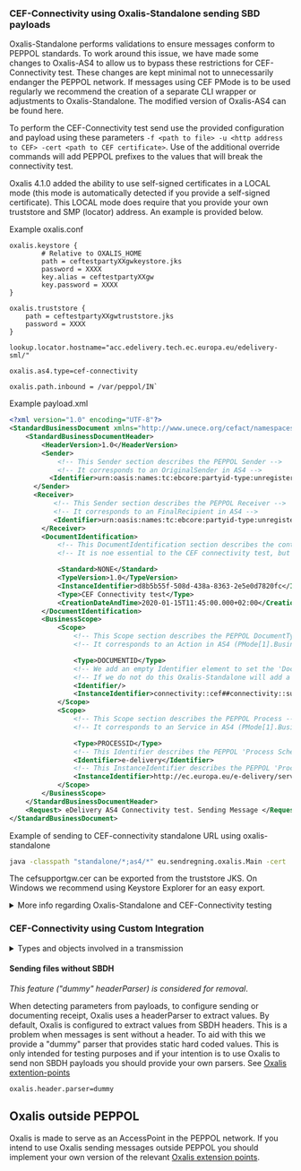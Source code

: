 ### CEF-Connectivity using Oxalis-Standalone sending SBD payloads

Oxalis-Standalone performs validations to ensure messages conform to PEPPOL standards. To work around this issue, we have made some changes to Oxalis-AS4 to allow us to bypass these restrictions for CEF-Connectivity test. These changes are kept minimal not to unnecessarily endanger the PEPPOL network. If messages using CEF PMode is to be used regularly we recommend the creation of a separate CLI wrapper or adjustments to Oxalis-Standalone. The modified version of Oxalis-AS4 can be found here.

To perform the CEF-Connectivity test send use the provided configuration and payload using these parameters `-f <path to file> -u <http address to CEF> -cert <path to CEF certificate>`. Use of the additional override commands will add PEPPOL prefixes to the values that will break the connectivity test.

Oxalis 4.1.0 added the ability to use self-signed certificates in a LOCAL mode (this mode is automatically detected if you provide a self-signed certificate). This LOCAL mode does require that you provide your own truststore and SMP (locator) address. An example is provided below.

  
Example oxalis.conf
```
oxalis.keystore {
        # Relative to OXALIS_HOME
        path = ceftestpartyXXgwkeystore.jks
        password = XXXX
        key.alias = ceftestpartyXXgw
        key.password = XXXX
}

oxalis.truststore {
    path = ceftestpartyXXgwtruststore.jks
    password = XXXX
}

lookup.locator.hostname="acc.edelivery.tech.ec.europa.eu/edelivery-sml/"

oxalis.as4.type=cef-connectivity

oxalis.path.inbound = /var/peppol/IN`

```

Example payload.xml
``` XML
<?xml version="1.0" encoding="UTF-8"?>
<StandardBusinessDocument xmlns="http://www.unece.org/cefact/namespaces/StandardBusinessDocumentHeader">
    <StandardBusinessDocumentHeader>
        <HeaderVersion>1.0</HeaderVersion>
        <Sender>
            <!-- This Sender section describes the PEPPOL Sender -->
            <!-- It corresponds to an OriginalSender in AS4 -->
          <Identifier>urn:oasis:names:tc:ebcore:partyid-type:unregistered:ceftestpartyXXgw</Identifier>
      </Sender>
      <Receiver>
           <!-- This Sender section describes the PEPPOL Receiver -->
           <!-- It corresponds to an FinalRecipient in AS4 -->
           <Identifier>urn:oasis:names:tc:ebcore:partyid-type:unregistered:cefsupportgw</Identifier>
        </Receiver>
        <DocumentIdentification>
            <!-- This DocumentIdentification section describes the content of the payload -->
            <!-- It is noe essential to the CEF connectivity test, but is needed for a valid SBDH -->

            <Standard>NONE</Standard>
            <TypeVersion>1.0</TypeVersion>
            <InstanceIdentifier>d8b5b55f-508d-438a-8363-2e5e0d7820fc</InstanceIdentifier>
            <Type>CEF Connectivity test</Type>
            <CreationDateAndTime>2020-01-15T11:45:00.000+02:00</CreationDateAndTime>
        </DocumentIdentification>
        <BusinessScope>
            <Scope>
                <!-- This Scope section describes the PEPPOL DocumentType -->
                <!-- It corresponds to an Action in AS4 (PMode[1].BusinessInfo.Action) -->

                <Type>DOCUMENTID</Type>
                <!-- We add an empty Identifier element to set the 'DocumentIdentifier Schema' to en empty string -->
                <!-- If we do not do this Oxalis-Standalone will add a default 'DocumentType Schema' that will prefix the Action with "busdox-docid-qns", or what is defined in this element, and "::" -->
                <Identifier/>
                <InstanceIdentifier>connectivity::cef##connectivity::submitMessage</InstanceIdentifier>
            </Scope>
            <Scope>
                <!-- This Scope section describes the PEPPOL Process -->
                <!-- It corresponds to an Service in AS4 (PMode[1].BusinessInfo.Service) -->

                <Type>PROCESSID</Type>
                <!-- This Identifier describes the PEPPOL 'Process Schema' and corresponds to a Service.Type in AS4 (PMode[].BusinessInfo.Service.type) -->
                <Identifier>e-delivery</Identifier>
                <!-- This InstanceIdentifier describes the PEPPOL 'Process Value' and corresponds to an Service in AS4 (PMode[1].BusinessInfo.Service) -->
                <InstanceIdentifier>http://ec.europa.eu/e-delivery/services/connectivity-service</InstanceIdentifier>
            </Scope>
        </BusinessScope>
    </StandardBusinessDocumentHeader>
    <Request> eDelivery AS4 Connectivity test. Sending Message </Request>
</StandardBusinessDocument>
```

Example of sending to CEF-connectivity standalone URL using oxalis-standalone
```bash
java -classpath "standalone/*;as4/*" eu.sendregning.oxalis.Main -cert ./cefsupportgw.cer -f payload.xml --protocol peppol-transport-as4-v2_0 -u "<replace with the URL in the email you received from CEF-EDELIVERY-SUPPORT>"
```

The cefsupportgw.cer can be exported from the truststore JKS. On Windows we recommend using Keystore Explorer for an easy export.

<details>
  <summary>More info regarding Oxalis-Standalone and CEF-Connectivity testing</summary>
  
Oxalis-Standalone is a commandline wrapper around Oxalis-Outbound that facilitate sending of PEPPOL messages.

The base functionallity of Standalone is to send files that is in the form of a Standard Bussines Document (SBD). SBD files starts with a Standard Bussines Ducument Header (SBDH) that describes the message, sender, and reciever and some more. Standalone reads this information and uses it to perform the transmission. 

The standalone component also has the ability to override these settings, this is mostly in place to facilitate testing of your own inbound innstalation.

One of the values that is extracted and parsed is the DocumentType (This corresponds to an Action in AS4 terms). This value has to be in the following form to be accepted: <em>TextAndNumbers::TextAndNumbers##TextAndNumbers::TextAndNumbers</em>. This is the main hurdle to using Standalone to perform CEF-Connectivity test. To work around this issue, we have added a feature that strips the parts of the action that does not conform to the connectivity test.

DocumentTypes on the form of `connectivity::cef##connectivity::submitMessage` will be converted to `submitMessage` by stripping avay the unwanted prefix. This only works for this prefix.

</details>
 
### CEF-Connectivity using Custom Integration

<details>
  <summary>Types and objects involved in a transmission</summary>
  
<dl>
  <dt><a href=https://github.com/difi/vefa-peppol/blob/master/peppol-common/src/main/java/no/difi/vefa/peppol/common/model/Header.java#L67>Header</a></dt>
  <dd>The dynamic information about the transmission. Either infeared by a HeaderParser, or provided by other means
    <table summary="Mapping between PMode properties and Header values">
      <thead>
        <tr>
          <th>PMode</th>
          <th>Header fields</th>
        </tr>
      </thead>
      <tbody>
        <tr>
          <td>PMode.BusinessInfo.Service</td>
          <td>Header.<a href=https://github.com/difi/vefa-peppol/blob/master/peppol-common/src/main/java/no/difi/vefa/peppol/common/model/DocumentTypeIdentifier.java#L39>documentType</a>.identifier</td>
        </tr>
        <tr>
          <td>PMode.BusinessInfo.Service.type</td>
          <td>Header.<a href=https://github.com/difi/vefa-peppol/blob/master/peppol-common/src/main/java/no/difi/vefa/peppol/common/model/DocumentTypeIdentifier.java#L39>documentType</a>.<a href=https://github.com/difi/vefa-peppol/blob/master/peppol-common/src/main/java/no/difi/vefa/peppol/common/model/Scheme.java#L32>schema</a></td>
        </tr>
         <tr>
          <td>PMode.BusinessInfo.Action</td>
           <td>Header.<a href=https://github.com/difi/vefa-peppol/blob/master/peppol-common/src/main/java/no/difi/vefa/peppol/common/model/ProcessIdentifier.java#L79>proces</a></td>
        </tr>
         <tr>
          <td>PMode.BusinessInfo.Properties[@name=originalSender]</td>
          <td>Header.<a href=https://github.com/difi/vefa-peppol/blob/master/peppol-common/src/main/java/no/difi/vefa/peppol/common/model/ParticipantIdentifier.java#L43>sender</td>
        </tr>
         <tr>
          <td>PMode.BusinessInfo.Properties[@name=finalRecipient]</td>
           <td>Header.<a href=https://github.com/difi/vefa-peppol/blob/master/peppol-common/src/main/java/no/difi/vefa/peppol/common/model/ParticipantIdentifier.java#L43>receiver</a></td>
        </tr>
      </tbody>
    </table>
  </dd>
  
  <dt><a href=https://github.com/difi/vefa-peppol/blob/master/peppol-common/src/main/java/no/difi/vefa/peppol/common/model/Endpoint.java>Endpoint</a></dt>
  <dd>Contains address and certificate for the reciever (Access 
    Point), and a TransmissionProtocol ("<em>peppol-transport-as4-v2_0</em>" to target this AS4 plugin). Either provided by an SMP lookup (based on values from the Header) or provided by other means

   <table summary="Mapping between PMode properties and Endpoint values">
      <thead>
        <tr>
          <th>PMode</th>
          <th>Endpoint fields</th>
          <th>Note</th>
        </tr>
      </thead>
      <tbody>
        <tr>
          <td>PMode.Responder.Party</td>
          <td rowspan=2>Endpoint.certificate</td>
          <td>Value taken from the Commen Name (CN) of the certificate</td>
        </tr>
        <tr>
          <td>PMode.Security.Encryption.Certificate</td>
          <td></td>
        </tr>      
        <tr>
          <td>PMode.Protocol.Address</td>
          <td>Endpoint.address</td>
          <td></td>
        </tr>
      </tbody>
    </table>
  </dd>
  
  <dt>InputStream</dt>
  <dd>The payload to be sent. What goes here is delivered to the recipient</dd>
</dl>

The TransmissionRequest describes the tramsmission that is to be sent.

TransmissionRequest consists of three objects:

</details>

#### Sending files without SBDH

<em>This feature ("dummy" headerParser) is considered for removal</em>.

When detecting parameters from payloads, to configure sending or documenting receipt, Oxalis uses a headerParser to extract values. By default, Oxalis is configured to extract values from SBDH headers. This is a problem when messages is sent without a header. To aid with this we provide a "dummy" parser that provides static hard coded values. This is only intended for testing purposes and if your intention is to use Oxalis to send non SBDH payloads you should provide your own parsers.
See [Oxalis extention-points](https://github.com/difi/oxalis/blob/master/doc/extension-points.adoc)
```
oxalis.header.parser=dummy
```


## Oxalis outside PEPPOL

Oxalis is made to serve as an AccessPoint in the PEPPOL network.
If you intend to use Oxalis sending messages outside PEPPOL you should implement your own version of the relevant [Oxalis extension points](https://github.com/difi/oxalis/blob/master/doc/extension-points.adoc).
